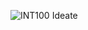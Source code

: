 
![INT100 Ideate](https://user-images.githubusercontent.com/84081850/140506083-0c34400f-5605-466c-a695-ee6a719597ee.png)
